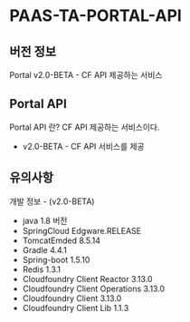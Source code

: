 # PAAS-TA-PORTAL-API
## 버전 정보
Portal v2.0-BETA - CF API 제공하는 서비스


## Portal API
Portal API 란? CF API 제공하는 서비스이다.
- v2.0-BETA - CF API 서비스를 제공

## 유의사항
개발 정보 - (v2.0-BETA)
- java 1.8 버전
- SpringCloud Edgware.RELEASE 
- TomcatEmded 8.5.14
- Gradle 4.4.1
- Spring-boot 1.5.10
- Redis 1.3.1
- Cloudfoundry Client Reactor 3.13.0
- Cloudfoundry Client Operations 3.13.0
- Cloudfoundry Client 3.13.0
- Cloudfoundry Client Lib 1.1.3